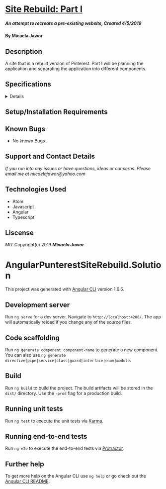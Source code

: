 # <u>**Site Rebuild: Part I**</u>
##### An attempt to recreate a pre-existing website, Created 4/5/2019

#### By Micaela Jawor

## Description
A site that is a rebuilt version of Pinterest. Part I will be planning the application and separating the application into different components.

## Specifications
<details>
<table>
  <tr>
    <caption>User stories and specifications</caption>
    <th style="width: 5%"></th>
    <th style="width: 23.75%"> Scenario I </th>
    <th style="width: 23.75%"> Scenario II </th>
    <th style="width: 23.75%"> Scenario III </th>
    <th style="width: 23.75%"> Scenario IV </th>
  </tr>
  <tr>
    <td style="width:5%">Behavior</td>
    <td>Open the webpage and see the main page</td>
    <td>You are able to click on the logo and the page should reload</td>
    <td>You are able to click on the "Home" button and the page should reload</td>
    <td>When you click on a pin you are brought to a page with more details about the pin</td>
  </tr>
  <tr>
    <td>Input</td>
    <td>Open Page</td>
    <td>Click logo</td>
    <td>Click "Home" button</td>
    <td>Click Pin</td>
  </tr>
  <tr>
    <td>Output</td>
    <td>See "Main Page"</td>
    <td>See "Main Page"</td>
    <td>See "Main" page</td>
    <td>See "Details" page</td>
  </tr>
  <tr>
    <td>Notes</td>
    <td>Not all functionality will be working at this time, it is just to check If you are able to open anything</td>
    <td>The only functionality of the logo is to refresh the main page</td>
    <td>The only functionality of the "Home" button is to refresh the main page</td>
    <td>This should show you a pop-up, or bring you to a different page</td>
  </tr>
</table>
</details>

## Setup/Installation Requirements

## Known Bugs
* No known Bugs

## Support and Contact Details
_If you run into any issues or have questions, ideas or concerns. Please email me at micaelajawor@yahoo.com_

## Technologies Used
* Atom
* Javascript
* Angular
* Typescript

## Liscense
_MIT_
Copyright(c) 2019 **_Micaela Jawor_**

# AngularPunterestSiteRebuild.Solution

This project was generated with [Angular CLI](https://github.com/angular/angular-cli) version 1.6.5.

## Development server

Run `ng serve` for a dev server. Navigate to `http://localhost:4200/`. The app will automatically reload if you change any of the source files.

## Code scaffolding

Run `ng generate component component-name` to generate a new component. You can also use `ng generate directive|pipe|service|class|guard|interface|enum|module`.

## Build

Run `ng build` to build the project. The build artifacts will be stored in the `dist/` directory. Use the `-prod` flag for a production build.

## Running unit tests

Run `ng test` to execute the unit tests via [Karma](https://karma-runner.github.io).

## Running end-to-end tests

Run `ng e2e` to execute the end-to-end tests via [Protractor](http://www.protractortest.org/).

## Further help

To get more help on the Angular CLI use `ng help` or go check out the [Angular CLI README](https://github.com/angular/angular-cli/blob/master/README.md).
